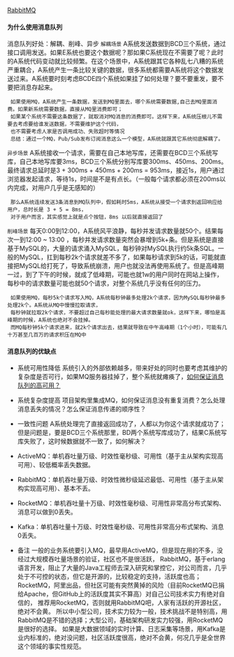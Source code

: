[RabbitMQ](./doc/RabbitMQ.md)
#### 为什么使用消息队列
消息队列好处：解耦、削峰、异步
`解耦场景`
 A系统发送数据到BCD三个系统，通过接口调用发送。如果E系统也要这个数据呢？那如果C系统现在不需要了呢？此时的A系统代码变动就比较频繁。在这个场景中，A系统跟其它各种乱七八糟的系统严重耦合，A系统产生一条比较关键的数据，很多系统都需要A系统将这个数据发送过来。A系统要时刻考虑BCDE四个系统如果挂了如何处理？要不要重发，要不要把消息存起来。
     
     如果使用MQ，A系统产生一条数据，发送到MQ里面去，哪个系统需要数据,自己去MQ里面消费。如果新系统需要数据，直接从MQ里消费即可；
     如果某个系统不需要这条数据了，就取消对MQ消息的消费即可。这样下来，A系统压根儿不需要去考虑要给谁发送数据，不需要维护这个代码，
     也不需要考虑人家是否调用成功、失败超时等情况
     总结：通过一个MQ，Pub/Sub发布订阅消息这么一个模型，A系统就跟其它系统彻底解耦了。
     
`异步场景`
 A系统接收一个请求，需要在自己本地写库，还需要在BCD三个系统写库，自己本地写库要3ms，BCD三个系统分别写库要300ms、450ms、200ms。最终请求总延时是3 + 300ms + 450ms + 200ms = 953ms，接近1s，用户通过浏览器发起请求，等待1s，时间是不是有点长。（一般每个请求都必须在200ms以内完成，对用户几乎是无感知的）    
     
     那么A系统连续发送3条消息到MQ队列中，假如耗时5ms，A系统从接受一个请求到返回响应给用户，总时长是 3 + 5 = 8ms，
     对于用户而言，其实感觉上就是点个按钮，8ms 以后就直接返回了
   
`削峰场景`
每天0:00到12:00，A系统风平浪静，每秒并发请求数量就50个。结果每次一到12:00 ~ 13:00 ，每秒并发请求数量突然会暴增到5k+条。但是系统是直接基于MySQL的，大量的请求涌入MySQL，每秒钟对MySQL执行约5k条SQL。一般的MySQL，扛到每秒2k个请求就差不多了，如果每秒请求到5k的话，可能就直接把MySQL给打死了，导致系统崩溃，用户也就没法再使用系统了。但是高峰期一过，到了下午的时候，就成了低峰期，可能也就1w的用户同时在网站上操作，每秒中的请求数量可能也就50个请求，对整个系统几乎没有任何的压力。
     
     如果使用MQ，每秒5k个请求写入MQ，A系统每秒钟最多处理2k个请求，因为MySQL每秒钟最多处理2k个。A系统从MQ中慢慢拉取请求，
     每秒钟就拉取2k个请求，不要超过自己每秒能处理的最大请求数量就ok，这样下来，哪怕是高峰期的时候，A系统也绝对不会挂掉。
     而MQ每秒钟5k个请求进来，就2k个请求出去，结果就导致在中午高峰期（1个小时），可能有几十万甚至几百万的请求积压在MQ中
     
 #### 消息队列的优缺点
 * 系统可用性降低
 系统引入的外部依赖越多，带来好处的同时也要考虑其维护的复杂度是否可行，如果MQ服务器挂掉了，整个系统就瘫痪了，[如何保证消息队列的高可用？](./doc/集群.md)
* 系统复杂度提高
项目架构里集成MQ，如何保证消息没有重复消费？怎么处理消息丢失的情况？怎么保证消息传递的顺序性？
* 一致性问题
A系统处理完了直接返回成功了，人都以为你这个请求就成功了；但是问题是，要是BCD三个系统那里，BD两个系统写库成功了，结果C系统写库失败了，这时候数据就不一致了，如何解决？

* ActiveMQ：单机吞吐量万级、时效性毫秒级、可用性（基于主从架构实现高可用）、较低概率丢失数据。
* RabbitMQ：单机吞吐量万级、时效性微秒级延迟最低、可用性（基于主从架构实现高可用）、基本不丢。
* RocketMQ：单机吞吐量十万级、时效性毫秒级、可用性非常高分布式架构、消息可以做到0丢失。
* Kafka：单机吞吐量十万级、时效性毫秒级、可用性非常高分布式架构、消息0丢失。
* 备注
一般的业务系统要引入MQ，最早用ActiveMQ，但是现在用的不多，没经过大规模吞吐量场景的验证，社区也不是很活跃，
RabbitMQ，基于erlang语言开发，阻止了大量的Java工程师去深入研究和掌控它，对公司而言，几乎处于不可控的状态，但它是开源的，比较稳定的支持，活跃度也高；
RocketMQ，阿里出品，但社区可能有突然黄掉的风险（目前RocketMQ已捐给Apache，但GitHub上的活跃度其实不算高）对自己公司技术实力有绝对自信的，
推荐用RocketMQ，否则就用RabbitMQ吧，人家有活跃的开源社区，绝对不会黄。
所以中小型公司，技术实力较为一般，技术挑战不是特别高，用RabbitMQ是不错的选择；大型公司，基础架构研发实力较强，用RocketMQ是很好的选择。
如果是大数据领域的实时计算、日志采集等场景，用Kafka是业内标准的，绝对没问题，社区活跃度很高，绝对不会黄，何况几乎是全世界这个领域的事实性规范。

